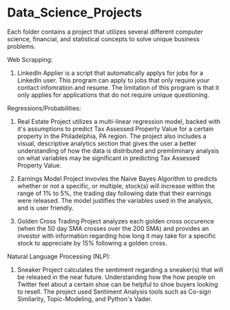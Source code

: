 # Data_Science_Projects
Each folder contains a project that utilizes several different computer science,  financial, and statistical concepts to solve unique business problems. 

Web Scrapping:

1. LinkedIn Applier is a script that automatically applys for jobs for a LinkedIn user. This program can apply to jobs that only require your contact infomration and resume. The limitation of this program is that it only applies for applications that do not require unique questioning. 

Regressions/Probabilities:

1. Real Estate Project utilizes a multi-linear regression model, backed with it's assumptions to predict Tax Assessed Property Value for a certain property in the Philadelphia, PA region. The project also includes a visual, descriptive analytics section that gives the user a better understanding of how the data is distributed and premliminary analysis on what variables may be significant in predicting Tax Assessed Property Value.

2. Earnings Model Project invovles the Naive Bayes Algorithm to predicts whether or not a specific, or multiple, stock(s) will increase within the range of 1% to 5%, the trading day following date that their earnings were released. The model justifies the variables used in the analysis, and is user friendly.

3. Golden Cross Trading Project analyzes each golden cross occurence (when the 50 day SMA crosses over the 200 SMA) and provides an investor with information regarding how long it may take for a specific stock to appreciate by 15% following a golden cross.

Natural Language Processing (NLP):

1. Sneaker Project calculates the sentiment regarding a sneaker(s) that will be released in the near future. Understanding how the how people on Twitter feel about a certain shoe can be helpful to shoe buyers looking to resell. The project used Sentiment Analysis tools such as Co-sign Similarity, Topic-Modeling, and Python's Vader. 
